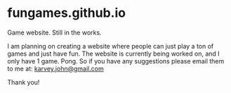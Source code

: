 # fungames.github.io
Game website. Still in the works.

I am planning on creating a website where people can just play a ton of games and just have fun. The website is currently 
being worked on, and I only have 1 game. Pong. So if you have any suggestions please email them to me at: 
karvey.john@gmail.com

Thank you!
